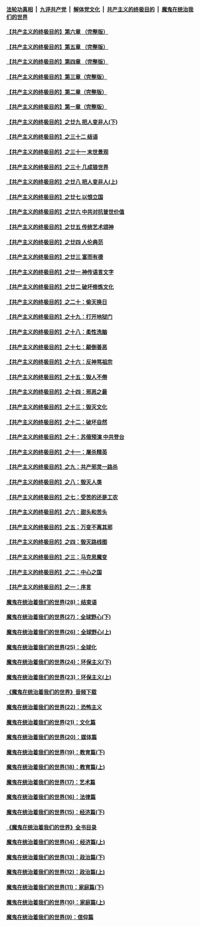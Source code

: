 ####  [法轮功真相](../../../../basic/blob/master/README.md?t=09182313) &nbsp;|&nbsp; [九评共产党](../../../../9ping.md/blob/master/README.md?t=09182313) &nbsp;|&nbsp; [解体党文化](../../../../jtdwh.md/blob/master/README.md?t=09182313)  &nbsp;|&nbsp; [共产主义的终极目的](../../../../gczydzjmd.md/blob/master/README.md?t=09182313) &nbsp;|&nbsp; [魔鬼在统治我们的世界](../../../../mgztzwmdsj.md/blob/master/README.md?t=09182313) 

#### [【共产主义的终极目的】第六章 （完整版）](../pages/nsc422/n11428913.md?t=09182313) 

#### [【共产主义的终极目的】第五章 （完整版）](../pages/nsc422/n11428912.md?t=09182313) 

#### [【共产主义的终极目的】第四章 （完整版）](../pages/nsc422/n11428907.md?t=09182313) 

#### [【共产主义的终极目的】第三章（完整版）](../pages/nsc422/n11428848.md?t=09182313) 

#### [【共产主义的终极目的】第二章（完整版）](../pages/nsc422/n11428831.md?t=09182313) 

#### [【共产主义的终极目的】第一章（完整版）](../pages/nsc422/n11417651.md?t=09182313) 

#### [【共产主义的终极目的】之廿九 把人变非人(下)](../pages/nsc422/n11344140.md?t=09182313) 

#### [【共产主义的终极目的】之三十二 结语](../pages/nsc422/n11360535.md?t=09182313) 

#### [【共产主义的终极目的】之三十一 末世景观](../pages/nsc422/n11351129.md?t=09182313) 

#### [【共产主义的终极目的】之三十 几成狼世界](../pages/nsc422/n11348280.md?t=09182313) 

#### [【共产主义的终极目的】之廿八 把人变非人(上)](../pages/nsc422/n11340492.md?t=09182313) 

#### [【共产主义的终极目的】之廿七 以恨立国](../pages/nsc422/n11336944.md?t=09182313) 

#### [【共产主义的终极目的】之廿六 中共对抗普世价值](../pages/nsc422/n11324785.md?t=09182313) 

#### [【共产主义的终极目的】之廿五 传统艺术颂神](../pages/nsc422/n11296396.md?t=09182313) 

#### [【共产主义的终极目的】之廿四 人伦典范](../pages/nsc422/n11296397.md?t=09182313) 

#### [【共产主义的终极目的】之廿三 富而有德](../pages/nsc422/n11283598.md?t=09182313) 

#### [【共产主义的终极目的】之廿一 神传语言文字](../pages/nsc422/n11263265.md?t=09182313) 

#### [【共产主义的终极目的】之廿二 破坏修炼文化](../pages/nsc422/n11245728.md?t=09182313) 

#### [【共产主义的终极目的】之二十：偷天换日](../pages/nsc422/n11238846.md?t=09182313) 

#### [【共产主义的终极目的】之十九：打开地狱门](../pages/nsc422/n11206376.md?t=09182313) 

#### [【共产主义的终极目的】之十八：柔性洗脑](../pages/nsc422/n11199994.md?t=09182313) 

#### [【共产主义的终极目的】之十七：颠倒善恶](../pages/nsc422/n11179782.md?t=09182313) 

#### [【共产主义的终极目的】之十六：反神骂祖宗](../pages/nsc422/n11166798.md?t=09182313) 

#### [【共产主义的终极目的】之十五：毁人不倦](../pages/nsc422/n11166792.md?t=09182313) 

#### [【共产主义的终极目的】之十四：邪恶之最](../pages/nsc422/n11150249.md?t=09182313) 

#### [【共产主义的终极目的】之十三：毁灭文化](../pages/nsc422/n11135227.md?t=09182313) 

#### [【共产主义的终极目的】之十二：破坏自然](../pages/nsc422/n11135214.md?t=09182313) 

#### [【共产主义的终极目的】之十：苏俄预演 中共登台](../pages/nsc422/n11118424.md?t=09182313) 

#### [【共产主义的终极目的】之十一：屠杀精英](../pages/nsc422/n11118442.md?t=09182313) 

#### [【共产主义的终极目的】之九：共产邪灵一路杀](../pages/nsc422/n11114139.md?t=09182313) 

#### [【共产主义的终极目的】之八：毁灭人类](../pages/nsc422/n11108503.md?t=09182313) 

#### [【共产主义的终极目的】之七：受苦的还是工农](../pages/nsc422/n11101809.md?t=09182313) 

#### [【共产主义的终极目的】之六：甜头和苦头](../pages/nsc422/n11096971.md?t=09182313) 

#### [【共产主义的终极目的】之五：万变不离其邪](../pages/nsc422/n11091285.md?t=09182313) 

#### [【共产主义的终极目的】之四：毁灭路线图](../pages/nsc422/n11086284.md?t=09182313) 

#### [【共产主义的终极目的】之三：马克思魔变](../pages/nsc422/n11061941.md?t=09182313) 

#### [【共产主义的终极目的】之二：中心之国](../pages/nsc422/n11047728.md?t=09182313) 

#### [【共产主义的终极目的】之一：序言](../pages/nsc422/n11086077.md?t=09182313) 

#### [魔鬼在统治着我们的世界(28)：结束语](../pages/nsc422/n10936246.md?t=09182313) 

#### [魔鬼在统治着我们的世界(27)：全球野心(下)](../pages/nsc422/n10928319.md?t=09182313) 

#### [魔鬼在统治着我们的世界(26)：全球野心(上)](../pages/nsc422/n10900318.md?t=09182313) 

#### [魔鬼在统治着我们的世界(25)：全球化](../pages/nsc422/n10788205.md?t=09182313) 

#### [魔鬼在统治着我们的世界(24)：环保主义(下)](../pages/nsc422/n10695307.md?t=09182313) 

#### [魔鬼在统治着我们的世界(23)：环保主义(上)](../pages/nsc422/n10688613.md?t=09182313) 

#### [《魔鬼在统治着我们的世界》音频下载](../pages/nsc422/n10635553.md?t=09182313) 

#### [魔鬼在统治着我们的世界(22)：恐怖主义](../pages/nsc422/n10614727.md?t=09182313) 

#### [魔鬼在统治着我们的世界(21)：文化篇](../pages/nsc422/n10597706.md?t=09182313) 

#### [魔鬼在统治着我们的世界(20)：媒体篇](../pages/nsc422/n10586579.md?t=09182313) 

#### [魔鬼在统治着我们的世界(19)：教育篇(下)](../pages/nsc422/n10564808.md?t=09182313) 

#### [魔鬼在统治着我们的世界(18)：教育篇(上)](../pages/nsc422/n10526970.md?t=09182313) 

#### [魔鬼在统治着我们的世界(17)：艺术篇](../pages/nsc422/n10499093.md?t=09182313) 

#### [魔鬼在统治着我们的世界(16)：法律篇](../pages/nsc422/n10485969.md?t=09182313) 

#### [魔鬼在统治着我们的世界(15)：经济篇(下)](../pages/nsc422/n10469975.md?t=09182313) 

#### [《魔鬼在统治着我们的世界》全书目录](../pages/nsc422/n10464261.md?t=09182313) 

#### [魔鬼在统治着我们的世界(14)：经济篇(上)](../pages/nsc422/n10457370.md?t=09182313) 

#### [魔鬼在统治着我们的世界(13)：政治篇(下)](../pages/nsc422/n10448270.md?t=09182313) 

#### [魔鬼在统治着我们的世界(12)：政治篇(上)](../pages/nsc422/n10444576.md?t=09182313) 

#### [魔鬼在统治着我们的世界(11)：家庭篇(下)](../pages/nsc422/n10440961.md?t=09182313) 

#### [魔鬼在统治着我们的世界(10)：家庭篇(上)](../pages/nsc422/n10435448.md?t=09182313) 

#### [魔鬼在统治着我们的世界(9)：信仰篇](../pages/nsc422/n10432159.md?t=09182313) 

